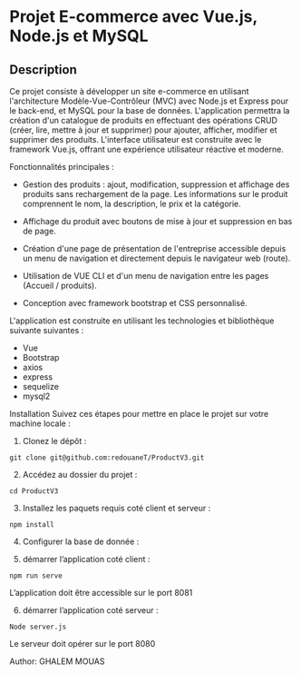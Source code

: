 # Projet E-commerce avec Vue.js, Node.js et MySQL

## Description

Ce projet consiste à développer un site e-commerce en utilisant l'architecture Modèle-Vue-Contrôleur (MVC) avec Node.js et Express pour le back-end, et MySQL pour la base de données. L'application permettra la création d'un catalogue de produits en effectuant des opérations CRUD (créer, lire, mettre à jour et supprimer) pour ajouter, afficher, modifier et supprimer des produits. L'interface utilisateur est construite avec le framework Vue.js, offrant une expérience utilisateur réactive et moderne.

Fonctionnalités principales :

- Gestion des produits : ajout, modification, suppression et affichage des produits sans rechargement de la page. Les informations sur le produit comprennent le nom, la description, le prix et la catégorie.

- Affichage du produit avec boutons de mise à jour et suppression en bas de page.

- Création d'une page de présentation de l'entreprise accessible depuis un menu de navigation et directement depuis le navigateur web (route).

- Utilisation de VUE CLI et d'un menu de navigation entre les pages (Accueil / produits).

- Conception avec framework bootstrap et CSS personnalisé.

L'application est construite en utilisant les technologies et bibliothèque suivante suivantes :

- Vue
- Bootstrap
- axios
- express
- sequelize
- mysql2

Installation
Suivez ces étapes pour mettre en place le projet sur votre machine locale :

1. Clonez le dépôt :

```
git clone git@github.com:redouaneT/ProductV3.git
```

2. Accédez au dossier du projet :

```
cd ProductV3
```

3. Installez les paquets requis coté client et serveur :

```
npm install
```

4. Configurer la base de donnée :

5. démarrer l’application coté client :

```
npm run serve
```

L’application doit être accessible sur le port 8081

6. démarrer l’application coté serveur :

```
Node server.js
```

Le serveur doit opérer sur le port 8080

Author: GHALEM MOUAS

